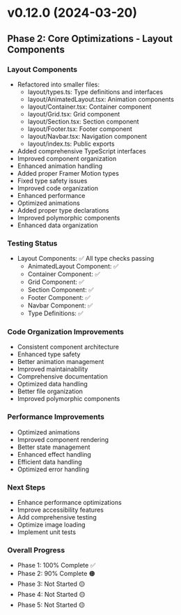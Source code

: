 # v0.12.0 (2024-03-20)

## Phase 2: Core Optimizations - Layout Components

### Layout Components
- Refactored into smaller files:
  * layout/types.ts: Type definitions and interfaces
  * layout/AnimatedLayout.tsx: Animation components
  * layout/Container.tsx: Container component
  * layout/Grid.tsx: Grid component
  * layout/Section.tsx: Section component
  * layout/Footer.tsx: Footer component
  * layout/Navbar.tsx: Navigation component
  * layout/index.ts: Public exports
- Added comprehensive TypeScript interfaces
- Improved component organization
- Enhanced animation handling
- Added proper Framer Motion types
- Fixed type safety issues
- Improved code organization
- Enhanced performance
- Optimized animations
- Added proper type declarations
- Improved polymorphic components
- Enhanced data organization

### Testing Status
- Layout Components: ✅ All type checks passing
  * AnimatedLayout Component: ✅
  * Container Component: ✅
  * Grid Component: ✅
  * Section Component: ✅
  * Footer Component: ✅
  * Navbar Component: ✅
  * Type Definitions: ✅

### Code Organization Improvements
- Consistent component architecture
- Enhanced type safety
- Better animation management
- Improved maintainability
- Comprehensive documentation
- Optimized data handling
- Better file organization
- Improved polymorphic components

### Performance Improvements
- Optimized animations
- Improved component rendering
- Better state management
- Enhanced effect handling
- Efficient data handling
- Optimized error handling

### Next Steps
- Enhance performance optimizations
- Improve accessibility features
- Add comprehensive testing
- Optimize image loading
- Implement unit tests

### Overall Progress
- Phase 1: 100% Complete ✅
- Phase 2: 90% Complete 🟠
- Phase 3: Not Started 🟡
- Phase 4: Not Started 🟡
- Phase 5: Not Started 🟡
